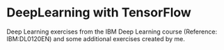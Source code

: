# DeepLearning with TensorFlow
Deep Learning exercises from the IBM Deep Learning course (Reference: IBM:DL0120EN) and some additional exercises created by me.
